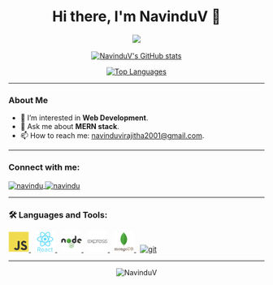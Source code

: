 <h1 align="center">Hi there, I'm NavinduV 👋</h1>

<p align="center">
  <img src="https://readme-typing-svg.herokuapp.com?lines=MERN+Developer;Full-Stack+Web+Developer;Always+learning+new+things&center=true&width=500&height=50">
</p>

<p align="center">
  <a href="https://github.com/NavinduV/github-readme-stats">
    <img src="https://github-readme-stats.vercel.app/api?username=NavinduV&show_icons=true&theme=radical" alt="NavinduV's GitHub stats" />
  </a>
</p>

<p align="center">
  <a href="https://github.com/NavinduV/github-readme-stats">
    <img src="https://github-readme-stats.vercel.app/api/top-langs/?username=NavinduV&layout=compact&theme=radical" alt="Top Languages" />
  </a>
</p>

---

### About Me

- 👀 I’m interested in **Web Development**.
- 💬 Ask me about **MERN stack**.
- 📫 How to reach me: [navinduvirajitha2001@gmail.com](mailto:navinduvirajitha2001@gmail.com).

---

### Connect with me:

<p align="left">
  <a href="https://www.linkedin.com/in/navindu-virajitha" target="blank">
    <img align="center" src="https://cdn.jsdelivr.net/npm/simple-icons@3.0.1/icons/linkedin.svg" alt="navindu" height="30" width="40" />
  </a>
  <a href="https://dev.to/navindu_virajitha" target="blank">
    <img align="center" src="https://cdn.jsdelivr.net/npm/simple-icons@3.0.1/icons/dev-dot-to.svg" alt="navindu" height="30" width="40" />
  </a>
</p>

---

### 🛠️ Languages and Tools:

<p align="left">
  <a href="https://developer.mozilla.org/en-US/docs/Web/JavaScript" target="_blank">
    <img src="https://raw.githubusercontent.com/devicons/devicon/master/icons/javascript/javascript-original.svg" alt="javascript" width="40" height="40"/>
  </a>&nbsp;
  <a href="https://reactjs.org/" target="_blank">
    <img src="https://raw.githubusercontent.com/devicons/devicon/master/icons/react/react-original-wordmark.svg" alt="react" width="40" height="40"/>
  </a>&nbsp;
  <a href="https://nodejs.org" target="_blank">
    <img src="https://raw.githubusercontent.com/devicons/devicon/master/icons/nodejs/nodejs-original-wordmark.svg" alt="nodejs" width="40" height="40"/>
  </a>&nbsp;
  <a href="https://expressjs.com" target="_blank">
    <img src="https://raw.githubusercontent.com/devicons/devicon/master/icons/express/express-original-wordmark.svg" alt="express" width="40" height="40"/>
  </a>&nbsp;
  <a href="https://www.mongodb.com/" target="_blank">
    <img src="https://raw.githubusercontent.com/devicons/devicon/master/icons/mongodb/mongodb-original-wordmark.svg" alt="mongodb" width="40" height="40"/>
  </a>&nbsp;
  <a href="https://git-scm.com/" target="_blank">
    <img src="https://www.vectorlogo.zone/logos/git-scm/git-scm-icon.svg" alt="git" width="40" height="40"/>
  </a>
</p>



---

<p align="center">
  <img src="https://github-readme-streak-stats.herokuapp.com/?user=NavinduV&theme=radical" alt="NavinduV" />
</p>

<!---
NavinduV/NavinduV is a ✨ special ✨ repository because its `README.md` (this file) appears on your GitHub profile.
You can click the Preview link to take a look at your changes.
--->
